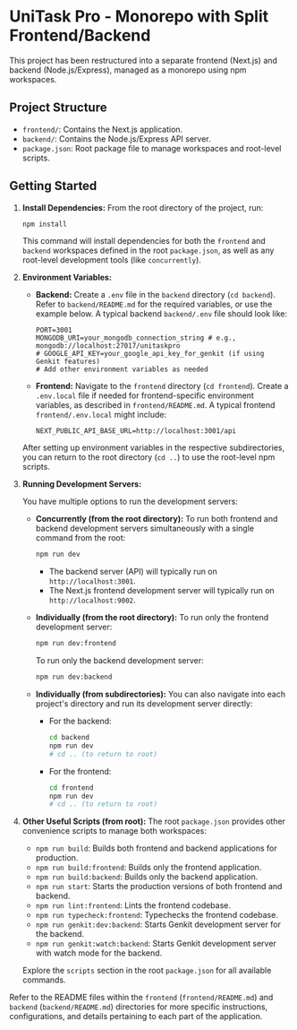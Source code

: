 # UniTask Pro - Monorepo with Split Frontend/Backend

This project has been restructured into a separate frontend (Next.js) and backend (Node.js/Express), managed as a monorepo using npm workspaces.

## Project Structure

- `frontend/`: Contains the Next.js application.
- `backend/`: Contains the Node.js/Express API server.
- `package.json`: Root package file to manage workspaces and root-level scripts.

## Getting Started

1.  **Install Dependencies:**
    From the root directory of the project, run:
    ```bash
    npm install
    ```
    This command will install dependencies for both the `frontend` and `backend` workspaces defined in the root `package.json`, as well as any root-level development tools (like `concurrently`).

2.  **Environment Variables:**
    -   **Backend:** Create a `.env` file in the `backend` directory (`cd backend`). Refer to `backend/README.md` for the required variables, or use the example below. A typical backend `backend/.env` file should look like:
        ```
        PORT=3001
        MONGODB_URI=your_mongodb_connection_string # e.g., mongodb://localhost:27017/unitaskpro
        # GOOGLE_API_KEY=your_google_api_key_for_genkit (if using Genkit features)
        # Add other environment variables as needed
        ```
    -   **Frontend:** Navigate to the `frontend` directory (`cd frontend`). Create a `.env.local` file if needed for frontend-specific environment variables, as described in `frontend/README.md`. A typical frontend `frontend/.env.local` might include:
        ```
        NEXT_PUBLIC_API_BASE_URL=http://localhost:3001/api
        ```
    After setting up environment variables in the respective subdirectories, you can return to the root directory (`cd ..`) to use the root-level npm scripts.

3.  **Running Development Servers:**

    You have multiple options to run the development servers:

    *   **Concurrently (from the root directory):**
        To run both frontend and backend development servers simultaneously with a single command from the root:
        ```bash
        npm run dev
        ```
        - The backend server (API) will typically run on `http://localhost:3001`.
        - The Next.js frontend development server will typically run on `http://localhost:9002`.

    *   **Individually (from the root directory):**
        To run only the frontend development server:
        ```bash
        npm run dev:frontend
        ```
        To run only the backend development server:
        ```bash
        npm run dev:backend
        ```

    *   **Individually (from subdirectories):**
        You can also navigate into each project's directory and run its development server directly:
        - For the backend:
          ```bash
          cd backend
          npm run dev
          # cd .. (to return to root)
          ```
        - For the frontend:
          ```bash
          cd frontend
          npm run dev
          # cd .. (to return to root)
          ```

4.  **Other Useful Scripts (from root):**
    The root `package.json` provides other convenience scripts to manage both workspaces:
    - `npm run build`: Builds both frontend and backend applications for production.
    - `npm run build:frontend`: Builds only the frontend application.
    - `npm run build:backend`: Builds only the backend application.
    - `npm run start`: Starts the production versions of both frontend and backend.
    - `npm run lint:frontend`: Lints the frontend codebase.
    - `npm run typecheck:frontend`: Typechecks the frontend codebase.
    - `npm run genkit:dev:backend`: Starts Genkit development server for the backend.
    - `npm run genkit:watch:backend`: Starts Genkit development server with watch mode for the backend.

    Explore the `scripts` section in the root `package.json` for all available commands.

Refer to the README files within the `frontend` (`frontend/README.md`) and `backend` (`backend/README.md`) directories for more specific instructions, configurations, and details pertaining to each part of the application.
